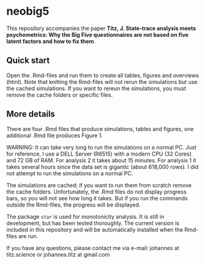 
<!-- README.md is generated from README.Rmd. Please edit that file -->

# neobig5

<!-- badges: start -->
<!-- badges: end -->

This repository accompanies the paper **Titz, J. State-trace analysis
meets psychometrics: Why the Big Five questionnaires are not based on
five latent factors and how to fix them**.

## Quick start

Open the .Rmd-files and run them to create all tables, figures and
overviews (html). Note that knitting the Rmd-files will not rerun the
simulations but use the cached simulations. If you want to rereun the
simulations, you must remove the cache folders or specific files.

## More details

There are four .Rmd files that produce simulations, tables and figures,
one additional .Rmd file produces Figure 1.

WARNING: It can take very long to run the simulations on a normal PC.
Just for reference, I use a DELL Server (R6515) with a modern CPU (32
Cores) and 72 GB of RAM. For analysis 2 it takes about 15 minutes. For
analysis 1 it takes several hours since the data set is gigantic (about
618,000 rows). I did not attempt to run the simulations on a normal PC.

The simulations are cached; if you want to run them from scratch remove
the cache folders. Unfortunately, the .Rmd files do not display progress
bars, so you will not see how long it takes. But if you run the commands
outside the Rmd-files, the progress will be displayed.

The package `star` is used for monotonicity analysis. It is still in
development, but has been tested thoroughly. The current version is
included in this repository and will be automatically installed when the
Rmd-files are run.

If you have any questions, please contact me via e-mail: johannes at
titz.science or johannes.titz at gmail.com
